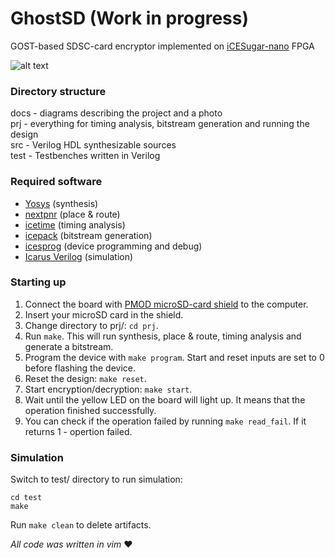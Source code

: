# GhostSD (Work in progress)
GOST-based SDSC-card encryptor implemented on [iCESugar-nano](https://github.com/wuxx/icesugar-nano) FPGA

![alt text](https://github.com/sirazenkov/GhostSD/blob/master/docs/photo.jpg?raw=true)

### Directory structure
docs - diagrams describing the project and a photo \
prj - everything for timing analysis, bitstream generation and running the design \
src - Verilog HDL synthesizable sources \
test - Testbenches written in Verilog

### Required software
- [Yosys](https://github.com/YosysHQ/yosys) (synthesis)
- [nextpnr](https://github.com/YosysHQ/nextpnr) (place & route)
- [icetime](https://github.com/YosysHQ/icestorm/tree/master/icetime) (timing analysis)
- [icepack](https://github.com/YosysHQ/icestorm/tree/master/icepack) (bitstream generation)
- [icesprog](https://github.com/wuxx/icesugar/tree/master/tools/src) (device programming and debug)
- [Icarus Verilog](https://github.com/steveicarus/iverilog) (simulation)

### Starting up
1. Connect the board with [PMOD microSD-card shield](https://aliexpress.ru/item/1005002079993579.html?spm=a2g0o.store_pc_allProduct.8148356.28.66223d9caZHKJO&pdp_npi=2%40dis%21RUB%21219%2C17%20%D1%80%D1%83%D0%B1.%21219%2C17%20%D1%80%D1%83%D0%B1.%21%21%21%21%21%40211675ce16734350768246290efb9d%2112000018671910390%21sh&sku_id=12000018671910390) to the computer.
2. Insert your microSD card in the shield.
3. Change directory to prj/: `cd prj`.
4. Run `make`. This will run synthesis, place & route, timing analysis and generate a bitstream.
5. Program the device with `make program`. Start and reset inputs are set to 0 before flashing the device.
6. Reset the design: `make reset`.
7. Start encryption/decryption: `make start`.
8. Wait until the yellow LED on the board will light up. It means that the operation finished successfully.
9. You can check if the operation failed by running `make read_fail`. If it returns 1 - opertion failed.

### Simulation
Switch to test/ directory to run simulation:
```
cd test
make
```
Run `make clean` to delete artifacts.

*All code was written in vim* :heart:
